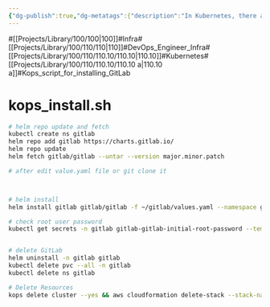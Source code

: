 ```yaml
---
{"dg-publish":true,"dg-metatags":{"description":"In Kubernetes, there are tools to help you install Kubernetes, such as kops or kubespray. While they are convenient, they also have limitations and should be used appropriately and as needed. This article is a script to install GitLab via Kops."},"permalink":"/projects/library/100/110/110-10/110-10-a/","metatags":{"description":"In Kubernetes, there are tools to help you install Kubernetes, such as kops or kubespray. While they are convenient, they also have limitations and should be used appropriately and as needed. This article is a script to install GitLab via Kops."},"dgPassFrontmatter":true,"noteIcon":"0","created":"2024-06-19T23:55:47.578+09:00","updated":"2024-06-19T23:54:18.333+09:00"}
---
```



#[[Projects/Library/100/100\|100]]#Infra#[[Projects/Library/100/110/110\|110]]#DevOps_Engineer_Infra#[[Projects/Library/100/110/110.10/110.10\|110.10]]#Kubernetes#[[Projects/Library/100/110/110.10/110.10 a\|110.10 a]]#Kops_script_for_installing_GitLab

# kops_install.sh
```sh
# helm repo update and fetch
kubectl create ns gitlab
helm repo add gitlab https://charts.gitlab.io/
helm repo update
helm fetch gitlab/gitlab --untar --version major.minor.patch

# after edit value.yaml file or git clone it



# helm install
helm install gitlab gitlab/gitlab -f ~/gitlab/values.yaml --namespace gitlab --version major.minor.partch

# check root user password
kubectl get secrets -n gitlab gitlab-gitlab-initial-root-password --template={{.data.password}} | base64 -d


# delete GitLab
helm uninstall -n gitlab gitlab
kubectl delete pvc --all -n gitlab
kubectl delete ns gitlab

# Delete Resources
kops delete cluster --yes && aws cloudformation delete-stack --stack-name mykops
```